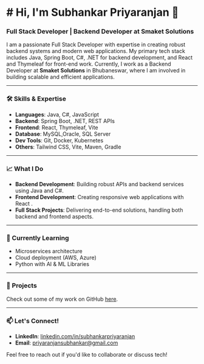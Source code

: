# # Hi, I'm Subhankar Priyaranjan 👋

### Full Stack Developer | **Backend Developer at Smaket Solutions**

I am a passionate Full Stack Developer with expertise in creating robust backend systems and modern web applications. My primary tech stack includes Java, Spring Boot, C#, .NET for backend development, and React and Thymeleaf for front-end work. Currently, I work as a Backend Developer at **Smaket Solutions** in Bhubaneswar, where I am involved in building scalable and efficient applications.

---

### 🛠️ Skills & Expertise

- **Languages**: Java, C#, JavaScript
- **Backend**: Spring Boot, .NET, REST APIs
- **Frontend**: React, Thymeleaf, Vite
- **Database**: MySQL,Oracle, SQL Server
- **Dev Tools**: Git, Docker, Kubernetes
- **Others**: Tailwind CSS, Vite, Maven, Gradle

---

### 📈 What I Do

- **Backend Development**: Building robust APIs and backend services using Java and C#.
- **Frontend Development**: Creating responsive web applications with React .
- **Full Stack Projects**: Delivering end-to-end solutions, handling both backend and frontend aspects.
  
---

### 🌱 Currently Learning

- Microservices architecture
- Cloud deployment (AWS, Azure)
- Python with AI & ML Libraries

---

### 🚀 Projects

Check out some of my work on GitHub [here](https://github.com/SubhankarPriyaranjan).

---

### 📫 Let's Connect!

- **LinkedIn**: [linkedin.com/in/subhankarpriyaranjan](https://www.linkedin.com/in/subhankarpriyaranjan)
- **Email**: priyaranjansubhankar@gmail.com

Feel free to reach out if you'd like to collaborate or discuss tech!
